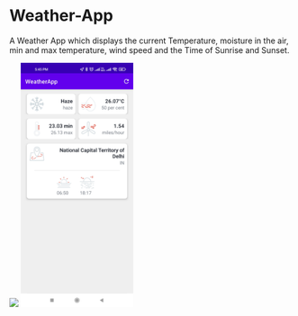 # Weather-App

A Weather App which displays the current Temperature, moisture in the air, min and max temperature, wind speed and the Time of Sunrise and Sunset.

<img src="images/1645791351916.gif" width="300">                                                <img src="images/1645791351911.jpg" width="200">
